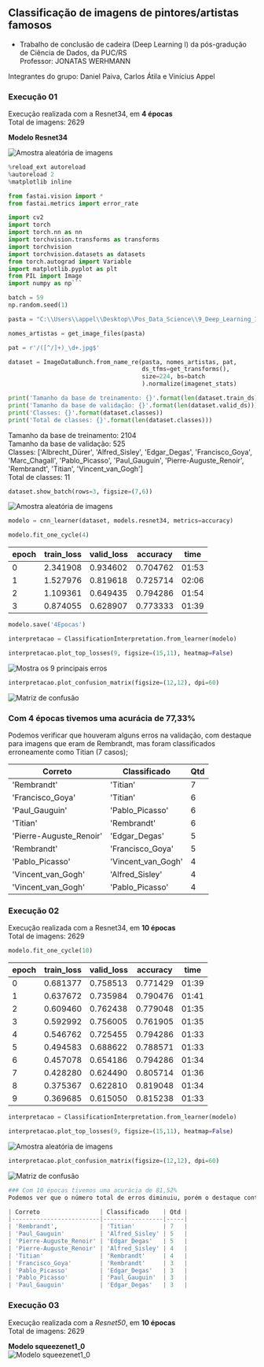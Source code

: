 ## Classificação de imagens de pintores/artistas famosos

* Trabalho de conclusão de cadeira (Deep Learning I) da pós-gradução de Ciência de Dados, da PUC/RS
<br> Professor: JONATAS WERHMANN

Integrantes do grupo: Daniel Paiva, Carlos Átila e Vinícius Appel


### Execução 01

Execução realizada com a Resnet34, em **4 épocas** <br>
Total de imagens: 2629

**Modelo Resnet34**

![Amostra aleatória de imagens](https://storage.googleapis.com/kaggle-datasets-images/6978/10038/d9e74a548a8cdca167b38520ac8bf405/data-original.png?t=2017-12-13-20-32-53)

```python
%reload_ext autoreload
%autoreload 2
%matplotlib inline

from fastai.vision import *
from fastai.metrics import error_rate

import cv2
import torch
import torch.nn as nn
import torchvision.transforms as transforms
import torchvision
import torchvision.datasets as datasets
from torch.autograd import Variable
import matplotlib.pyplot as plt
from PIL import Image
import numpy as np```

```

```python
batch = 59
np.random.seed(1)
```

```python
pasta = "C:\\Users\\appel\\Desktop\\Pos_Data_Science\\9_Deep_Learning_I\\Projeto\\Artistas\\classes"
```

```python
nomes_artistas = get_image_files(pasta)
```

```python
pat = r'/([^/]+)_\d+.jpg$'
```

```python
dataset = ImageDataBunch.from_name_re(pasta, nomes_artistas, pat,
                                      ds_tfms=get_transforms(),
                                      size=224, bs=batch
                                      ).normalize(imagenet_stats)

print('Tamanho da base de treinamento: {}'.format(len(dataset.train_ds)))
print('Tamanho da base de validação: {}'.format(len(dataset.valid_ds)))
print('Classes: {}'.format(dataset.classes))
print('Total de classes: {}'.format(len(dataset.classes)))
```
Tamanho da base de treinamento: 2104 <br>
Tamanho da base de validação: 525 <br>
Classes: ['Albrecht_Dürer', 'Alfred_Sisley', 'Edgar_Degas', 'Francisco_Goya', 'Marc_Chagall', 'Pablo_Picasso', 'Paul_Gauguin', 'Pierre-Auguste_Renoir', 'Rembrandt', 'Titian', 'Vincent_van_Gogh'] <br>
Total de classes: 11 <br>

```python
dataset.show_batch(rows=3, figsize=(7,6))
```
![Amostra aleatória de imagens](https://github.com/appelvini/DLI_PUCRS/blob/master/Capturar.JPG)

```python
modelo = cnn_learner(dataset, models.resnet34, metrics=accuracy)
```

```python
modelo.fit_one_cycle(4)
```
| epoch | train_loss | valid_loss | accuracy | time  |
|-------|------------|------------|----------|-------|
| 0     | 2.341908   | 0.934602   | 0.704762 | 01:53 |
| 1     | 1.527976   | 0.819618   | 0.725714 | 02:06 |
| 2     | 1.109361   | 0.649435   | 0.794286 | 01:54 |
| 3     | 0.874055   | 0.628907   | 0.773333 | 01:39 |
```python
modelo.save('4Epocas')
```

```python
interpretacao = ClassificationInterpretation.from_learner(modelo)
```

```python
interpretacao.plot_top_losses(9, figsize=(15,11), heatmap=False)
```
![Mostra os 9 principais erros](https://github.com/appelvini/DLI_PUCRS/blob/master/Anota%C3%A7%C3%A3o%202019-10-06%20180409.jpg)
```python
interpretacao.plot_confusion_matrix(figsize=(12,12), dpi=60)
```
![Matriz de confusão](https://github.com/appelvini/DLI_PUCRS/blob/master/Anota%C3%A7%C3%A3o%202019-10-06%20180746.jpg)

### Com 4 épocas tivemos uma acurácia de 77,33%
Podemos verificar que houveram alguns erros na validação, com destaque para imagens que eram de Rembrandt, mas foram classificados erroneamente como Titian (7 casos);

| Correto                 | Classificado       | Qtd |
|-------------------------|--------------------|-----|
| 'Rembrandt'             | 'Titian'           | 7   |
| 'Francisco_Goya'        | 'Titian'           | 6   |
| 'Paul_Gauguin'          | 'Pablo_Picasso'    | 6   |
| 'Titian'                | 'Rembrandt'        | 6   |
| 'Pierre-Auguste_Renoir' | 'Edgar_Degas'      | 5   |
| 'Rembrandt'             | 'Francisco_Goya'   | 5   |
| 'Pablo_Picasso'         | 'Vincent_van_Gogh' | 4   |
| 'Vincent_van_Gogh'      | 'Alfred_Sisley'    | 4   |
| 'Vincent_van_Gogh'      | 'Pablo_Picasso'    | 4   |


### Execução 02

Execução realizada com a Resnet34, em **10 épocas** <br>
Total de imagens: 2629

```python
modelo.fit_one_cycle(10)
```

| epoch | train_loss | valid_loss | accuracy | time  |
|-------|------------|------------|----------|-------|
| 0     | 0.681377   | 0.758513   | 0.771429 | 01:39 |
| 1     | 0.637672   | 0.735984   | 0.790476 | 01:41 |
| 2     | 0.609460   | 0.762438   | 0.779048 | 01:35 |
| 3     | 0.592992   | 0.756005   | 0.761905 | 01:35 |
| 4     | 0.546762   | 0.725455   | 0.794286 | 01:33 |
| 5     | 0.494583   | 0.688622   | 0.788571 | 01:33 |
| 6     | 0.457078   | 0.654186   | 0.794286 | 01:34 |
| 7     | 0.428280   | 0.624490   | 0.805714 | 01:36 |
| 8     | 0.375367   | 0.622810   | 0.819048 | 01:34 |
| 9     | 0.369685   | 0.615050   | 0.815238 | 01:33 |
```python
interpretacao = ClassificationInterpretation.from_learner(modelo)

interpretacao.plot_top_losses(9, figsize=(15,11), heatmap=False)
```
![Amostra aleatória de imagens](https://github.com/appelvini/DLI_PUCRS/blob/master/Anota%C3%A7%C3%A3o%202019-10-06%20184917.jpg)
```python
interpretacao.plot_confusion_matrix(figsize=(12,12), dpi=60)
```
![Matriz de confusão](https://github.com/appelvini/DLI_PUCRS/blob/master/Anota%C3%A7%C3%A3o%202019-10-06%20185101.jpg)
```python
### Com 10 épocas tivemos uma acurácia de 81,52%
Podemos ver que o número total de erros diminuiu, porém o destaque continua o mesmo;

| Correto                 | Classificado    | Qtd |
|-------------------------|-----------------|-----|
| 'Rembrandt',            | 'Titian'        | 7   |
| 'Paul_Gauguin'          | 'Alfred_Sisley' | 5   |
| 'Pierre-Auguste_Renoir' | 'Edgar_Degas'   | 5   |
| 'Pierre-Auguste_Renoir' | 'Alfred_Sisley' | 4   |
| 'Titian'                | 'Rembrandt'     | 4   |
| 'Francisco_Goya'        | 'Rembrandt'     | 3   |
| 'Pablo_Picasso'         | 'Edgar_Degas'   | 3   |
| 'Pablo_Picasso'         | 'Paul_Gauguin'  | 3   |
| 'Paul_Gauguin'          | 'Edgar_Degas'   | 3   |
```

### Execução 03

Execução realizada com a *Resnet50*, em **10 épocas** <br>
Total de imagens: 2629

**Modelo squeezenet1_0** <br>
![Modelo squeezenet1_0](https://pytorch.org/assets/images/squeezenet.png)

```python

```

```python

```

```python

```

```python

```

```python

```
